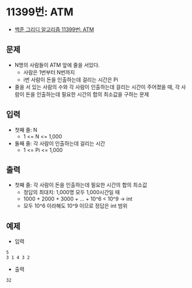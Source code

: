 # 11399번: ATM
- [백준 그리디 알고리즘 11399번: ATM](https://www.acmicpc.net/problem/11399)

## 문제
- N명의 사람들이 ATM 앞에 줄을 서있다.
  - 사람은 1번부터 N번까지
  - i번 사람이 돈을 인출하는데 걸리는 시간은 Pi
- 줄을 서 있는 사람의 수와 각 사람이 인출하는데 걸리는 시간이 주어졌을 때, 각 사람이 돈을 인출하는데 필요한 시간의 합의 최소값을 구하는 문제

## 입력
- 첫째 줄: N
  - 1 <= N <= 1,000
- 둘째 줄: 각 사람이 인출하는데 걸리는 시간
  - 1 <= Pi <= 1,000

## 출력
- 첫째 줄: 각 사람이 돈을 인출하는데 필요한 시간의 합의 최소값
  - 정답의 최대치: 1,000명 모두 1,000시간일 때
  - 1000 + 2000 + 3000 + ... + 10^6 < 10^9 -> int
  - 모두 10^6 이라해도 10^9 이므로 정답은 int 범위

## 예제
- 입력
```text
5
3 1 4 3 2
```
- 출력
```text
32
```
